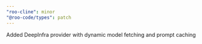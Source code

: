 ```yaml
---
"roo-cline": minor
"@roo-code/types": patch
---
```


Added DeepInfra provider with dynamic model fetching and prompt caching
